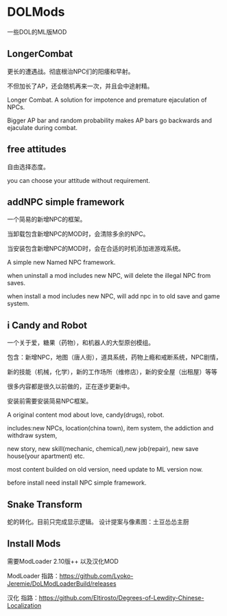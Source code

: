 # DOLMods
一些DOL的ML版MOD

## LongerCombat
更长的遭遇战。彻底根治NPC们的阳痿和早射。

不但加长了AP，还会随机再来一次，并且会中途射精。


Longer Combat. A solution for impotence and premature ejaculation of NPCs.

Bigger AP bar and random probability makes AP bars go backwards and ejaculate during combat.

## free attitudes
自由选择态度。

you can choose your attitude without requirement.

## addNPC simple framework
一个简易的新增NPC的框架。

当卸载包含新增NPC的MOD时，会清除多余的NPC。

当安装包含新增NPC的MOD时，会在合适的时机添加进游戏系统。


A simple new Named NPC framework.

when uninstall a mod includes new NPC, will delete the illegal NPC from saves.

when install a mod includes new NPC, will add npc in to old save and game system.

## i Candy and Robot
一个关于爱，糖果（药物），和机器人的大型原创模组。

包含：新增NPC，地图（唐人街），道具系统，药物上瘾和戒断系统，NPC剧情，

新的技能（机械，化学），新的工作场所（维修店），新的安全屋（出租屋）等等

很多内容都是很久以前做的，正在逐步更新中。

安装前需要安装简易NPC框架。


A original content mod about love, candy(drugs), robot.

includes:new NPCs, location(china town), item system, the addiction and withdraw system, 

new story, new skill(mechanic, chemical),new job(repair), new save house(your apartment) etc. 

most content builded on old version, need update to ML version now.

before install need install NPC simple framework.

## Snake Transform
蛇的转化。目前只完成显示逻辑。
设计提案与像素图：土豆怂怂主厨

## Install Mods
需要ModLoader 2.10版++ 以及汉化MOD

ModLoader 指路：https://github.com/Lyoko-Jeremie/DoLModLoaderBuild/releases

汉化 指路：https://github.com/Eltirosto/Degrees-of-Lewdity-Chinese-Localization